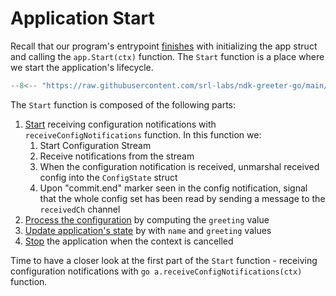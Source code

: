 # Application Start

Recall that our program's entrypoint [finishes](main.md#initializing-the-application) with initializing the app struct and calling the `app.Start(ctx)` function. The `Start` function is a place where we start the application's lifecycle.

```{.go title="greeter/app.go"}
--8<-- "https://raw.githubusercontent.com/srl-labs/ndk-greeter-go/main/greeter/app.go:app-start"
```

The `Start` function is composed of the following parts:

1. [Start](#__codelineno-0-2) receiving configuration notifications with `receiveConfigNotifications` function. In this function we:
    1. Start Configuration Stream
    2. Receive notifications from the stream
    3. When the configuration notification is received, unmarshal received config into the `ConfigState` struct
    4. Upon "commit.end" marker seen in the config notification, signal that the whole config set has been read by sending a message to the `receivedCh` channel
2. [Process the configuration](#__codelineno-0-9) by computing the `greeting` value
3. [Update application's state](#__codelineno-0-11) by with `name` and `greeting` values
4. [Stop](#__codelineno-13-15) the application when the context is cancelled

Time to have a closer look at the first part of the `Start` function - receiving configuration notifications with `go a.receiveConfigNotifications(ctx)` function.
